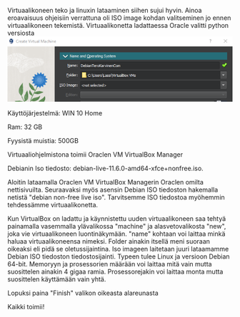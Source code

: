 Virtuaalikoneen teko ja linuxin lataaminen siihen sujui hyvin. Ainoa eroavaisuus ohjeisiin verrattuna oli ISO image kohdan valitseminen jo ennen virtuaalikoneen tekemistä. Virtuaalikonetta ladattaessa Oracle valitti python versiosta
 ![Add file: Upload](ISOimage.PNG)
 

 
 Käyttöjärjestelmä: 
 WIN 10 Home
 
 Ram: 
 32 GB
 
 Fyysistä muistia: 
 500GB
 
 
 Virtuaaliohjelmistona toimii Oraclen VM VirtualBox Manager
 
 Debianin Iso tiedosto: debian-live-11.6.0-amd64-xfce+nonfree.iso.
 
 
 
 Aloitin lataamalla Oraclen VM VirtualBox Managerin Oraclen omilta nettisivuilta. Seuraavaksi myös asensin Debian ISO tiedoston hakemalla netistä "debian non-free live iso". Tarvitsemme ISO tiedostoa myöhemmin tehdessämme virtuaalikonetta.
 
 Kun VirtualBox on ladattu ja käynnistettu uuden virtuaalikoneen saa tehtyä painamalla vasemmalla ylävalikossa "machine" ja alasvetovalikosta "new", joka vie virtuaalikoneen luontinäkymään. "name" kohtaan voi laittaa minkä haluaa virtuaalikoneensa nimeksi. Folder ainakin itsellä meni suoraan oikeaksi eli pidä se oletussijaintina. Iso imageen laitetaan juuri lataamamme Debian ISO tiedoston tiedostosijainti. Typeen tulee Linux ja versioon Debian 64-bit. Memoryyn ja prosessorien määrään voi laittaa mitä vain mutta suosittelen ainakin 4 gigaa ramia. Prosessorejakin voi laittaa monta mutta suosittelen käyttämään vain yhtä.
 
 Lopuksi paina "Finish" valikon oikeasta alareunasta
 
 
 
 Kaikki toimii!
